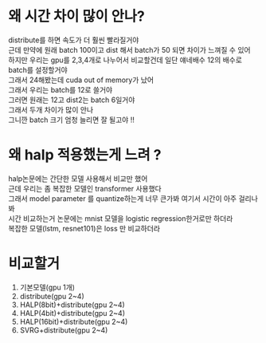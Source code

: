 # 왜 시간 차이 많이 안나?
distribute를 하면 속도가 더 훨씬 빨라질거야  
근데 만약에 원래 batch 100이고 dist 해서 batch가 50 되면 차이가 느껴질 수 있어  
하지만 우리는 gpu를 2,3,4개로 나누어서 비교할건데 일단 얘네배수 12의 배수로 batch를 설정할거야  
그래서 24해봤는데 cuda out of memory가 났어  
그래서 우리는 batch를 12로 쓸거야  
그러면 원래는 12고 dist2는 batch 6일거야  
그래서 두개 차이가 많이 안나  
그니깐 batch 크기 엄청 늘리면 잘 될고야 !!  

# 왜 halp 적용했는게 느려 ?
halp논문에는 간단한 모델 사용해서 비교만 했어  
근데 우리는 좀 복잡한 모델인 transformer 사용했다  
그래서 model parameter 를 quantize하는게 너무 큰가봐
여기서 시간이 아주 걸리나봐  
시간 비교하는거 논문에는 mnist 모델을 logistic regression한거로만 하더라  
복잡한 모델(lstm, resnet101)은 loss 만 비교하더라

# 비교할거
1. 기본모델(gpu 1개)
2. distribute(gpu 2~4)
3. HALP(8bit)+distribute(gpu 2~4)
4. HALP(4bit)+distribute(gpu 2~4)
5. HALP(16bit)+distribute(gpu 2~4)
6. SVRG+distribute(gpu 2~4)
